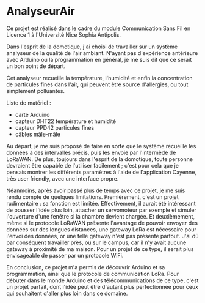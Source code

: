 # AnalyseurAir

Ce projet est réalisé dans le cadre du module Communication Sans Fil en Licence 1 à l'Université Nice Sophia Antipolis.

Dans l'esprit de la domotique, j'ai choisi de travailler sur un système analyseur de la qualité de l'air ambiant. N'ayant pas d'expérience antérieure avec Arduino ou la programmation en général, je me suis dit que ce serait un bon point de départ. 

Cet analyseur recueille la température, l'humidité et enfin la concentration de particules fines dans l'air, qui peuvent être source d'allergies, ou tout simplement polluantes. 

Liste de matériel : 

* carte Arduino
* capteur DHT22 température et humidité
* capteur PPD42 particules fines
* câbles mâle-mâle

Au départ, je me suis proposé de faire en sorte que le système recueille les données à des intervalles précis, puis les envoie par l'intermède de LoRaWAN. De plus, toujours dans l'esprit de la domotique, toute personne devraient être capable de l'utiliser facilement ; c'est pour cela que je pensais montrer les différents paramètres à l'aide de l'application Cayenne, très user friendly, avec une interface propre. 

Néanmoins, après avoir passé plus de temps avec ce projet, je me suis rendu compte de quelques limitations. Premièrement, c'est un projet rudimentaire : sa fonction est limitée. Effectivement, il aurait été intéressant de pousser l'idée plus loin, attacher un servomoteur par exemple et simuler l'ouverture d'une fenêtre si la chambre devient chargée. Et deuxièmement, même si le protocole LoRaWAN présente l'avantage de pouvoir envoyer des données sur des longues distances, une gateway LoRa est nécessaire pour l'envoi des données, or une telle gateway n'est pas présente partout. J'ai dû par conséquent travailler près, ou sur le campus, car il n'y avait aucune gateway à proximité de ma maison. Pour un projet de ce type, il serait plus envisageable de passer par un protocole WiFi.

En conclusion, ce projet m'a permis de découvrir Arduino et sa programmation, ainsi que le protocole de communication LoRa. Pour débuter dans le monde Arduino et des télécommunications de ce type, c'est un projet parfait, dont l'idée peut être d'autant plus perfectionnée pour ceux qui souhaitent d'aller plus loin dans ce domaine.

